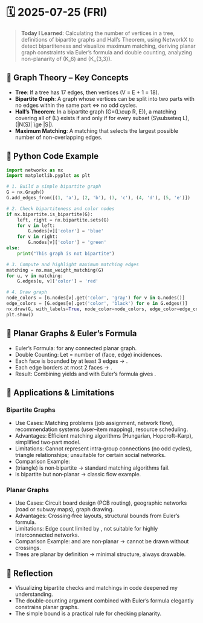 # 🗓️ 2025-07-25 (FRI)

> **Today I Learned**: Calculating the number of vertices in a tree, definitions of bipartite graphs and Hall’s Theorem, using NetworkX to detect bipartiteness and visualize maximum matching, deriving planar graph constraints via Euler’s formula and double counting, analyzing non-planarity of \(K_6\) and \(K_{3,3}\).

## 📘 Graph Theory – Key Concepts

- **Tree**: If a tree has 17 edges, then vertices \(V = E + 1 = 18\).
- **Bipartite Graph**: A graph whose vertices can be split into two parts with no edges within the same part ⇔ no odd cycles.
- **Hall’s Theorem**: In a bipartite graph \(G=(L\cup R, E)\), a matching covering all of \(L\) exists if and only if for every subset \(S\subseteq L\), \(|N(S)| \ge |S|\).
- **Maximum Matching**: A matching that selects the largest possible number of non-overlapping edges.

## 🐍 Python Code Example

```python
import networkx as nx
import matplotlib.pyplot as plt

# 1. Build a simple bipartite graph
G = nx.Graph()
G.add_edges_from([(1, 'a'), (2, 'b'), (3, 'c'), (4, 'd'), (5, 'e')])

# 2. Check bipartiteness and color nodes
if nx.bipartite.is_bipartite(G):
    left, right = nx.bipartite.sets(G)
    for v in left:
        G.nodes[v]['color'] = 'blue'
    for v in right:
        G.nodes[v]['color'] = 'green'
else:
    print("This graph is not bipartite")

# 3. Compute and highlight maximum matching edges
matching = nx.max_weight_matching(G)
for u, v in matching:
    G.edges[u, v]['color'] = 'red'

# 4. Draw graph
node_colors = [G.nodes[v].get('color', 'gray') for v in G.nodes()]
edge_colors = [G.edges[e].get('color', 'black') for e in G.edges()]
nx.draw(G, with_labels=True, node_color=node_colors, edge_color=edge_colors)
plt.show()
````
## 📄 Planar Graphs & Euler’s Formula

- Euler’s Formula:  for any connected planar graph.
- Double Counting: Let  = number of (face, edge) incidences.
- Each face is bounded by at least 3 edges → .
- Each edge borders at most 2 faces → .
- Result: Combining yields  and with Euler’s formula gives .

## 📎 Applications & Limitations

### Bipartite Graphs
- Use Cases: Matching problems (job assignment, network flow), recommendation systems (user–item mapping), resource scheduling.
- Advantages: Efficient matching algorithms (Hungarian, Hopcroft–Karp), simplified two‑part model.
- Limitations: Cannot represent intra‑group connections (no odd cycles), triangle relationships; unsuitable for certain social networks.
- Comparison Example:
 - (triangle) is non‑bipartite → standard matching algorithms fail.
 - is bipartite but non‑planar → classic flow example.

### Planar Graphs
- Use Cases: Circuit board design (PCB routing), geographic networks (road or subway maps), graph drawing.
- Advantages: Crossing‑free layouts, structural bounds from Euler’s formula.
- Limitations: Edge count limited by , not suitable for highly interconnected networks.
- Comparison Example: and  are non‑planar → cannot be drawn without crossings.
- Trees are planar by definition → minimal structure, always drawable.

## 🧠 Reflection
- Visualizing bipartite checks and matchings in code deepened my understanding.
- The double‑counting argument combined with Euler’s formula elegantly constrains planar graphs.
- The simple bound  is a practical rule for checking planarity.
